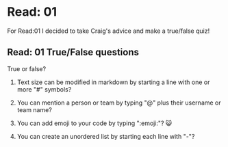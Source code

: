 # Read: 01

For Read:01 I decided to take Craig's advice and make a true/false quiz!

## Read: 01 True/False questions
True or false?

1. Text size can be modified in markdown by starting a line with one or more "#" symbols?

2. You can mention a person or team by typing "@" plus their username or team name?

3. You can add emoji to your code by typing ":emoji:"? :smiley_cat:

4. You can create an unordered list by starting each line with "-"?

